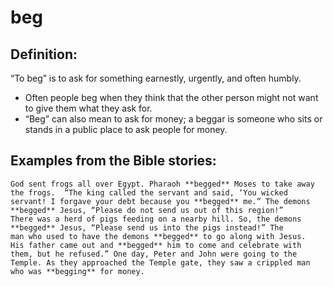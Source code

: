 beg
===

###

Definition:
-----------

“To beg” is to ask for something earnestly, urgently, and often
humbly.

-   Often people beg when they think that the other person might not
    want to give them what they ask for.
-   “Beg” can also mean to ask for money; a beggar is someone who sits
    or stands in a public place to ask people for money.

Examples from the Bible stories:
--------------------------------

    God sent frogs all over Egypt. Pharaoh **begged** Moses to take away
    the frogs.  “The king called the servant and said, ‘You wicked
    servant! I forgave your debt because you **begged** me.” The demons
    **begged** Jesus, “Please do not send us out of this region!”
    There was a herd of pigs feeding on a nearby hill. So, the demons
    **begged** Jesus, “Please send us into the pigs instead!” The
    man who used to have the demons **begged** to go along with Jesus.
    His father came out and **begged** him to come and celebrate with
    them, but he refused.” One day, Peter and John were going to the
    Temple. As they approached the Temple gate, they saw a crippled man
    who was **begging** for money.
